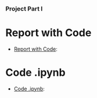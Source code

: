 

### Project Part I
# Report with Code
* [Report with Code](https://github.com/BU-IE-423/fall-23-AltayBasaran/blob/main/Part1.pdf):
# Code .ipynb
* [Code .ipynb](https://github.com/BU-IE-423/fall-23-AltayBasaran/blob/main/Part1.pdf):
